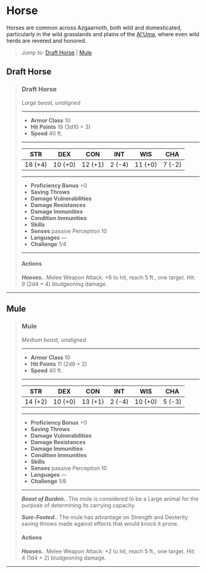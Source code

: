 # Horse
Horses are common across Azgaarnoth, both wild and domesticated, particularly in the wild grasslands and plains of the [Al'Uma](../Geography/AlUma.md), where even wild herds are revered and honored.

> Jump to: [Draft Horse](#draft-horse) | [Mule](#mule)

## Draft Horse

>### Draft Horse
>*Large beast, unaligned*
>___
>- **Armor Class** 10
>- **Hit Points** 19 (3d10 + 3)
>- **Speed** 40 ft.
>___
>|**STR**|**DEX**|**CON**|**INT**|**WIS**|**CHA**|
>|:---:|:---:|:---:|:---:|:---:|:---:|
>|18 (+4)|10 (+0)|12 (+1)|2 (-4)|11 (+0)|7 (-2)|
>
>___
>- **Proficiency Bonus** +0
>- **Saving Throws** 
>- **Damage Vulnerabilities** 
>- **Damage Resistances** 
>- **Damage Immunities** 
>- **Condition Immunities** 
>- **Skills** 
>- **Senses** passive Perception 10
>- **Languages** —
>- **Challenge** 1/4
>___
>#### Actions
>***Hooves.***. Melee Weapon Attack: +6 to hit, reach 5 ft., one target. Hit: 9 (2d4 + 4) bludgeoning damage.
>

---

## Mule

>### Mule
>*Medium beast, unaligned*
>___
>- **Armor Class** 10
>- **Hit Points** 11 (2d8 + 2)
>- **Speed** 40 ft.
>___
>|**STR**|**DEX**|**CON**|**INT**|**WIS**|**CHA**|
>|:---:|:---:|:---:|:---:|:---:|:---:|
>|14 (+2)|10 (+0)|13 (+1)|2 (-4)|10 (+0)|5 (-3)|
>
>___
>- **Proficiency Bonus** +0
>- **Saving Throws** 
>- **Damage Vulnerabilities** 
>- **Damage Resistances** 
>- **Damage Immunities** 
>- **Condition Immunities** 
>- **Skills** 
>- **Senses** passive Perception 10
>- **Languages** —
>- **Challenge** 1/8
>___
>***Beast of Burden.***. The mule is considered to be a Large animal for the purpose of determining its carrying capacity.
>
>***Sure-Footed.***. The mule has advantage on Strength and Dexterity saving throws made against effects that would knock it prone.
>
>#### Actions
>***Hooves.***. Melee Weapon Attack: +2 to hit, reach 5 ft., one target. Hit: 4 (1d4 + 2) bludgeoning damage.
>

---

